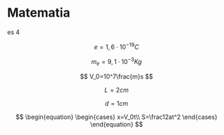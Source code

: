 # Matematia
es 4

$$
e=1,6\cdot 10^{-19}C
$$

$$
m_e=9,1\cdot 10^{-3}Kg
$$

$$
V_0=10^7\frac{m}s
$$

$$
L=2cm
$$


$$
d=1cm
$$


$$
\begin{equation} \begin{cases} 
x=V_0t\\
S=\frac12at^2
\end{cases} \end{equation}
$$
<!--stackedit_data:
eyJoaXN0b3J5IjpbLTQ4NzkzNjk2XX0=
-->